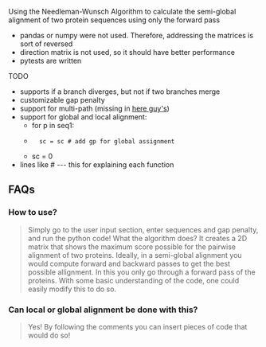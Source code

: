 Using the Needleman-Wunsch Algorithm to calculate the semi-global alignment of two protein sequences 
using only the forward pass 


- pandas or numpy were not used. Therefore, addressing the matrices is sort of reversed
- direction matrix is not used, so it should have better performance
- pytests are written

TODO
- supports if a branch diverges, but not if two branches merge
- customizable gap penalty
- support for multi-path (missing in [here guy's](https://github.com/murk3000/Semi-Global-Allignment/blob/master/semi_glob_allign.py))
- support for global and local alignment:
  - for p in seq1:
  -       sc = sc # add gp for global assignment
  - sc = 0 
- lines like     # --- this for explaining each function

## FAQs
### How to use?
> Simply go to the user input section, enter sequences and gap penalty, and run the python code!
What the algorithm does?
> It creates a 2D matrix that shows the maximum score possible for the pairwise alignment of two proteins.
Ideally, in a semi-global alignment you would compute forward and backward passes to get the best possible allignment.
In this you only go through a forward pass of the proteins.
With some basic understanding of the code, one could easily modify this to do so.

### Can local or global alignment be done with this?
> Yes! By following the comments you can insert pieces of code that would do so!